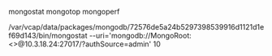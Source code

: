 mongostat
mongotop
mongoperf

/var/vcap/data/packages/mongodb/72576de5a24b5297398539916d1121d1ef69d143/bin/mongostat --uri='mongodb://MongoRoot:<<password>>@10.3.18.24:27017/?authSource=admin' 10
